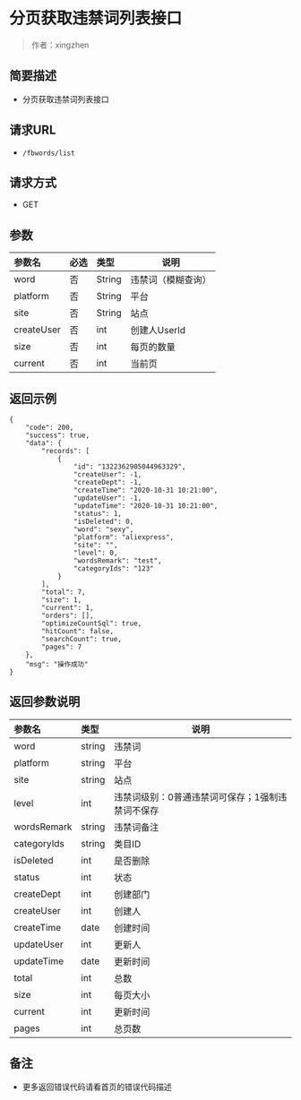 # 分页获取违禁词列表接口

> 作者：xingzhen

## 简要描述

- 分页获取违禁词列表接口

## 请求URL
- `/fbwords/list `
  
## 请求方式
- GET 

## 参数

|参数名|必选|类型|说明|
|:----    |:---|:----- |-----   |
|word |否  |String |违禁词（模糊查询）   |
|platform |否  |String |平台   |
|site |否  |String |站点   |
|createUser |否  |int |创建人UserId   |
|size |否  |int |每页的数量   |
|current |否  |int |当前页   |

## 返回示例 

``` 
{
    "code": 200,
    "success": true,
    "data": {
        "records": [
            {
                "id": "1322362905044963329",
                "createUser": -1,
                "createDept": -1,
                "createTime": "2020-10-31 10:21:00",
                "updateUser": -1,
                "updateTime": "2020-10-31 10:21:00",
                "status": 1,
                "isDeleted": 0,
                "word": "sexy",
                "platform": "aliexpress",
                "site": "",
                "level": 0,
                "wordsRemark": "test",
                "categoryIds": "123"
            }
        ],
        "total": 7,
        "size": 1,
        "current": 1,
        "orders": [],
        "optimizeCountSql": true,
        "hitCount": false,
        "searchCount": true,
        "pages": 7
    },
    "msg": "操作成功"
}
```

## 返回参数说明 

|参数名|类型|说明|
|:-----  |:-----|-----                           |
|word |string |违禁词   |
|platform |string | 平台    |
|site    |string | 站点    |
|level    |int | 违禁词级别：0普通违禁词可保存；1强制违禁词不保存    |
|wordsRemark |  string | 违禁词备注    |
|categoryIds|    string | 类目ID    |
|isDeleted|    int | 是否删除    |
|status|    int | 状态    |
|createDept|    int | 创建部门    |
|createUser|    int | 创建人    |
|createTime|    date | 创建时间    |
|updateUser|    int | 更新人    |
|updateTime|    date | 更新时间    |
|total|    int | 总数    |
|size|    int | 每页大小    |
|current|    int | 更新时间    |
|pages|    int | 总页数    |




## 备注

- 更多返回错误代码请看首页的错误代码描述